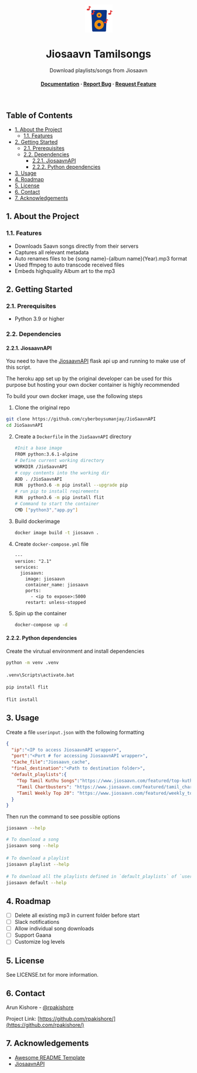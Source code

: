 <!--- Heading --->
<div align="center">
  <img src="assets/music-speaker.svg" alt="logo" width="75" height="auto" />
  <h1>Jiosaavn Tamilsongs</h1>
  <p>
    Download playlists/songs from Jiosaavn
  </p>
<h4>
    <a href="https://github.com/rpakishore/Jiosaavn_Download">Documentation</a>
  <span> · </span>
    <a href="https://github.com/rpakishore/Jiosaavn_Download/issues/">Report Bug</a>
  <span> · </span>
    <a href="https://github.com/rpakishore/Jiosaavn_Download/issues/">Request Feature</a>
  </h4>
</div>
<br />

<!-- Table of Contents -->
<h2>Table of Contents</h2>

- [1. About the Project](#1-about-the-project)
  - [1.1. Features](#11-features)
- [2. Getting Started](#2-getting-started)
  - [2.1. Prerequisites](#21-prerequisites)
  - [2.2. Dependencies](#22-dependencies)
    - [2.2.1. JiosaavnAPI](#221-jiosaavnapi)
    - [2.2.2. Python dependencies](#222-python-dependencies)
- [3. Usage](#3-usage)
- [4. Roadmap](#4-roadmap)
- [5. License](#5-license)
- [6. Contact](#6-contact)
- [7. Acknowledgements](#7-acknowledgements)

<!-- About the Project -->
## 1. About the Project

<!-- Features -->
### 1.1. Features

- Downloads Saavn songs directly from their servers
- Captures all relevant metadata
- Auto renames files to be {song name}-{album name}(Year).mp3 format
- Used ffmpeg to auto transcode received files
- Embeds highquality Album art to the mp3

<!-- Getting Started -->
## 2. Getting Started

<!-- Prerequisites -->
### 2.1. Prerequisites

- Python 3.9 or higher

### 2.2. Dependencies

#### 2.2.1. JiosaavnAPI

You need to have the [JiosaavnAPI](https://github.com/cyberboysumanjay/JioSaavnAPI) flask api up and running to make use of this script.

The heroku app set up by the original developer can be used for this purpose but hosting your own docker container is highly recommended

To build your own docker image, use the following steps

1. Clone the original repo
   
  ```bash
  git clone https://github.com/cyberboysumanjay/JioSaavnAPI
  cd JioSaavnAPI
  ```

2. Create a `Dockerfile` in the `JioSaavnAPI` directory
   
    ```bash
    #Init a base image
    FROM python:3.6.1-alpine
    # Define current working directory
    WORKDIR /JioSaavnAPI
    # copy contents into the working dir
    ADD . /JioSaavnAPI
    RUN  python3.6 -m pip install --upgrade pip
    # run pip to install reqirements
    RUN  python3.6 -m pip install flit
    # Command to start the container
    CMD ["python3","app.py"]
    ```

3. Build dockerimage
   
    ```bash
    docker image build -t jiosaavn .
    ```

4. Create `docker-compose.yml` file

    ```docker-compose
    ---
    version: "2.1"
    services:
      jiosaavn:
        image: jiosaavn
        container_name: jiosaavn
        ports:
          - <ip to expose>:5000
        restart: unless-stopped
    ```

5. Spin up the container
   
    ```bash
    docker-compose up -d
    ```

#### 2.2.2. Python dependencies

Create the virutual environment and install dependencies

```bash
python -m venv .venv

.venv\Scripts\activate.bat

pip install flit

flit install
```

<!-- Usage -->
## 3. Usage

Create a file `userinput.json` with the following formatting

```json
{
  "ip":"<IP to access JiosaavnAPI wrapper>",
  "port":"<Port # for accessing JiosaavnAPI wrapper>",
  "Cache_file":"Jiosaavn_cache",
  "final_destination":"<Path to destination folder>",
  "default_playlists":{
    "Top Tamil Kuthu Songs":"https://www.jiosaavn.com/featured/top-kuthu---tamil/CNVzQf7lvT8wkg5tVhI3fw__",
    "Tamil Chartbusters": "https://www.jiosaavn.com/featured/tamil_chartbusters/1HiqW,xnqZRieSJqt9HmOQ__",
    "Tamil Weekly Top 20": "https://www.jiosaavn.com/featured/weekly_top_songs/x7NaWNE3kRw_"
  }
}
```

Then run the command to see possible options

```bash
jiosaavn --help
```

```bash
# To download a song
jiosaavn song --help

# To download a playlist
jiosaavn playlist --help

# To download all the playlists defined in `default_playlists` of `userinput.json` file
jiosaavn default --help
```

<!-- Roadmap -->
## 4. Roadmap

- [ ] Delete all existing mp3 in current folder before start
- [ ] Slack notifications
- [ ] Allow individual song downloads
- [ ] Support Gaana
- [ ] Customize log levels

<!-- License -->
## 5. License

See LICENSE.txt for more information.

<!-- Contact -->
## 6. Contact

Arun Kishore - [@rpakishore](mailto:pypi@rpakishore.co.in)

Project Link: [https://github.com/rpakishore/](https://github.com/rpakishore/)

<!-- Acknowledgments -->
## 7. Acknowledgements

- [Awesome README Template](https://github.com/Louis3797/awesome-readme-template/blob/main/README-WITHOUT-EMOJI.md)
- [JiosaavnAPI](https://github.com/cyberboysumanjay/JioSaavnAPI)